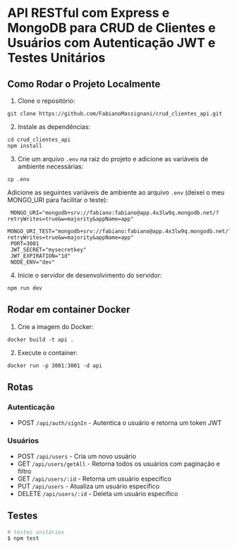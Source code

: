 # API RESTful com Express e MongoDB para CRUD de Clientes e Usuários com Autenticação JWT e Testes Unitários

## Como Rodar o Projeto Localmente

1. Clone o repositório:

```
git clone https://github.com/FabianoMassignani/crud_clientes_api.git
```

2. Instale as dependências:

```
cd crud_clientes_api
npm install
```

3. Crie um arquivo `.env` na raiz do projeto e adicione as variáveis de ambiente necessárias:

```
cp .env
```

Adicione as seguintes variáveis de ambiente ao arquivo `.env` (deixei o meu MONGO_URI para facilitar o teste):

```
 MONGO_URI="mongodb+srv://fabiano:fabiano@app.4x3lw9q.mongodb.net/?retryWrites=true&w=majority&appName=app"
 MONGO_URI_TEST="mongodb+srv://fabiano:fabiano@app.4x3lw9q.mongodb.net/?retryWrites=true&w=majority&appName=app"
 PORT=3001
 JWT_SECRET="mysecretkey"
 JWT_EXPIRATION="1d"
 NODE_ENV="dev"
```

4. Inicie o servidor de desenvolvimento do servidor:

```
npm run dev
```

## Rodar em container Docker

1. Crie a imagem do Docker:

```
docker build -t api .
```

2. Execute o container:

```
docker run -p 3001:3001 -d api
```

## Rotas

### Autenticação

- POST `/api/auth/signIn` - Autentica o usuário e retorna um token JWT

### Usuários

- POST `/api/users` - Cria um novo usuário
- GET `/api/users/getAll` - Retorna todos os usuários com paginação e filtro
- GET `/api/users/:id` - Retorna um usuário específico
- PUT `/api/users` - Atualiza um usuário específico
- DELETE `/api/users/:id` - Deleta um usuário específico

## Testes

```bash
# testes unitários
$ npm test
```
